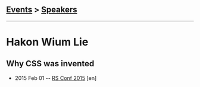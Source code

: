 ## [Events](../README.md) > [Speakers](../speakers.md)
---

# Hakon Wium Lie

## Why CSS was invented
- 2015 Feb 01 -- [RS Conf 2015](https://www.youtube.com/watch?v=Lgs38ih7Evk) [en]   
